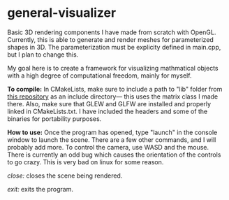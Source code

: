 # general-visualizer
Basic 3D rendering components I have made from scratch with OpenGL. Currently, this is able to generate and render meshes for parameterized shapes in 3D. The parameterization must be explicity defined in main.cpp, but I plan to change this. 

My goal here is to create a framework for visualizing mathmatical objects with a high degree of computational freedom, mainly for myself.

**To compile:** In CMakeLists, make sure to include a path to "lib" folder from [this repository](https://github.com/ebajec/linear-algebra) as an include directory— this uses the matrix class I made there.  Also, make sure that GLEW and GLFW are installed and properly linked in CMakeLists.txt. I have included the headers and some of the binaries for portability purposes.

**How to use:** Once the program has opened, type "launch" in the console window to launch the scene. There are a few other commands, and I will probably add more.  To control the camera, use WASD and the mouse.  There is currently an odd bug which causes the orientation of the controls to go crazy.  This is very bad on linux for some reason.  

*close:* closes the scene being rendered.

*exit:* exits the program.
